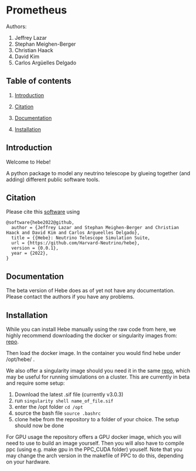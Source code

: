 # Prometheus

Authors:

1. Jeffrey Lazar
2. Stephan Meighen-Berger
3. Christian Haack
4. David Kim
5. Carlos Argüelles Delgado


## Table of contents

1. [Introduction](#introduction)

2. [Citation](#citation)

3. [Documentation](#documentation)

4. [Installation](#installation)


## Introduction <a name="introduction"></a>

Welcome to Hebe!

A python package to model any neutrino telescope by glueing together (and adding) different public software tools.

## Citation <a name="citation"></a>

Please cite this [software](https://github.com/Harvard-Neutrino/hebe) using
```
@software{hebe2022@github,
  author = {Jeffrey Lazar and Stephan Meighen-Berger and Christian Haack and David Kim and Carlos Argueelles Delgado},
  title = {{Hebe}: Neutrino Telescope Simulation Suite,
  url = {https://github.com/Harvard-Neutrino/hebe},
  version = {0.0.1},
  year = {2022},
}
```

## Documentation <a name="documentation"></a>

The beta version of Hebe does as of yet not have any documentation. Please contact the authors if you have any problems.

## Installation <a name="installation"></a>

While you can install Hebe manually using the raw code from here, we highly recommend downloading the docker or singularity images from: [repo](https://drive.google.com/drive/folders/1-PbSiZQr0n85g9PrhbHMeURDOA02QUSY?usp=sharing).

Then load the docker image. In the container you would find hebe under /opt/hebe/ .

We also offer a singularity image should you need it in the same [repo](https://drive.google.com/drive/folders/1-PbSiZQr0n85g9PrhbHMeURDOA02QUSY?usp=sharing), which may be useful for running simulations on a cluster.
This are currently in beta and require some setup:

1. Download the latest .sif file (currently v3.0.3)
2. run ``` singularity shell name_of_file.sif ```
3. enter the /opt folder ```cd /opt ```
4. source the bash file ``` source .bashrc ```
5. clone hebe from the repository to a folder of your choice. The setup should now be done

For GPU usage the repository offers a GPU docker image, which you will need to use to build an image yourself. Then you will also have to compile ppc (using e.g. make gpu in the PPC_CUDA folder) youself. Note that you may change the arch version in the makefile of PPC to do this, depending on your hardware.
